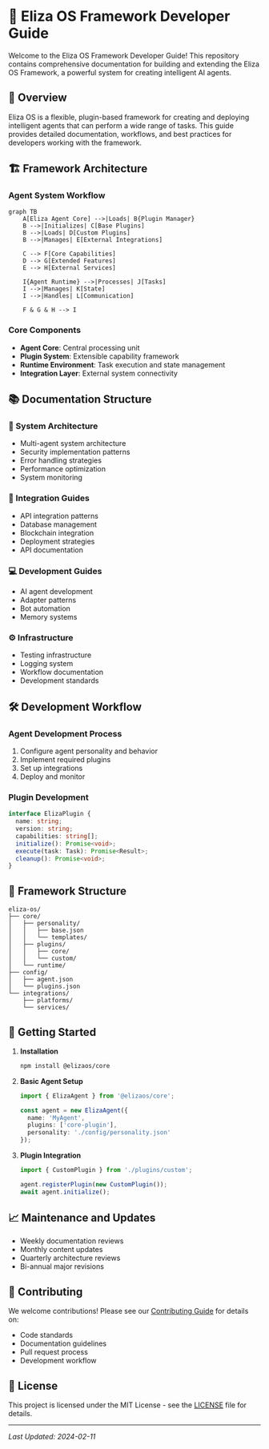 # 🤖 Eliza OS Framework Developer Guide

Welcome to the Eliza OS Framework Developer Guide! This repository contains comprehensive documentation for building and extending the Eliza OS Framework, a powerful system for creating intelligent AI agents.

## 🌟 Overview

Eliza OS is a flexible, plugin-based framework for creating and deploying intelligent agents that can perform a wide range of tasks. This guide provides detailed documentation, workflows, and best practices for developers working with the framework.

## 🏗️ Framework Architecture

### Agent System Workflow

```mermaid
graph TB
    A[Eliza Agent Core] -->|Loads| B{Plugin Manager}
    B -->|Initializes| C[Base Plugins]
    B -->|Loads| D[Custom Plugins]
    B -->|Manages| E[External Integrations]
    
    C --> F[Core Capabilities]
    D --> G[Extended Features]
    E --> H[External Services]
    
    I{Agent Runtime} -->|Processes| J[Tasks]
    I -->|Manages| K[State]
    I -->|Handles| L[Communication]
    
    F & G & H --> I
```

### Core Components
- **Agent Core**: Central processing unit
- **Plugin System**: Extensible capability framework
- **Runtime Environment**: Task execution and state management
- **Integration Layer**: External system connectivity

## 📚 Documentation Structure

### 🔧 System Architecture
- Multi-agent system architecture
- Security implementation patterns
- Error handling strategies
- Performance optimization
- System monitoring

### 🔌 Integration Guides
- API integration patterns
- Database management
- Blockchain integration
- Deployment strategies
- API documentation

### 💻 Development Guides
- AI agent development
- Adapter patterns
- Bot automation
- Memory systems

### ⚙️ Infrastructure
- Testing infrastructure
- Logging system
- Workflow documentation
- Development standards

## 🛠️ Development Workflow

### Agent Development Process
1. Configure agent personality and behavior
2. Implement required plugins
3. Set up integrations
4. Deploy and monitor

### Plugin Development
```typescript
interface ElizaPlugin {
  name: string;
  version: string;
  capabilities: string[];
  initialize(): Promise<void>;
  execute(task: Task): Promise<Result>;
  cleanup(): Promise<void>;
}
```

## 📂 Framework Structure

```
eliza-os/
├── core/
│   ├── personality/
│   │   ├── base.json
│   │   └── templates/
│   ├── plugins/
│   │   ├── core/
│   │   └── custom/
│   └── runtime/
├── config/
│   ├── agent.json
│   └── plugins.json
└── integrations/
    ├── platforms/
    └── services/
```

## 🚀 Getting Started

1. **Installation**
   ```bash
   npm install @elizaos/core
   ```

2. **Basic Agent Setup**
   ```typescript
   import { ElizaAgent } from '@elizaos/core';
   
   const agent = new ElizaAgent({
     name: 'MyAgent',
     plugins: ['core-plugin'],
     personality: './config/personality.json'
   });
   ```

3. **Plugin Integration**
   ```typescript
   import { CustomPlugin } from './plugins/custom';
   
   agent.registerPlugin(new CustomPlugin());
   await agent.initialize();
   ```

## 📈 Maintenance and Updates

- Weekly documentation reviews
- Monthly content updates
- Quarterly architecture reviews
- Bi-annual major revisions

## 🤝 Contributing

We welcome contributions! Please see our [Contributing Guide](CONTRIBUTING.md) for details on:
- Code standards
- Documentation guidelines
- Pull request process
- Development workflow

## 📄 License

This project is licensed under the MIT License - see the [LICENSE](LICENSE) file for details.

---

*Last Updated: 2024-02-11* 